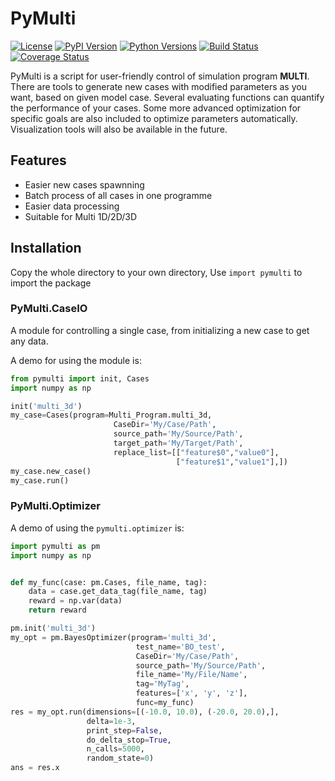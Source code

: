 # PyMulti

[![License](https://img.shields.io/badge/license-MIT-blue.svg)](https://opensource.org/licenses/MIT)
[![PyPI Version](https://img.shields.io/pypi/v/your-library-name.svg)](https://pypi.org/project/your-library-name/)
[![Python Versions](https://img.shields.io/pypi/pyversions/your-library-name.svg)](https://pypi.org/project/your-library-name/)
[![Build Status](https://travis-ci.org/your-username/your-library-name.svg?branch=master)](https://travis-ci.org/your-username/your-library-name)
[![Coverage Status](https://coveralls.io/repos/github/your-username/your-library-name/badge.svg?branch=master)](https://coveralls.io/github/your-username/your-library-name?branch=master)

PyMulti is a script for user-friendly control of simulation program **MULTI**. There are tools to generate new cases with modified parameters as you want, based on given model case. Several evaluating functions can quantify the performance of your cases.  Some more advanced optimization for specific goals are also included to optimize parameters automatically. Visualization tools will also be available in the future.

## Features

- Easier new cases spawnning
- Batch process of all cases in one programme
- Easier data processing
- Suitable for Multi 1D/2D/3D

## Installation

Copy the whole directory to your own directory,
Use ```import pymulti``` to import the package

### PyMulti.CaseIO
A module for controlling a single case, from initializing a new case to get any data.

A demo for using the module is:
```python
from pymulti import init, Cases
import numpy as np

init('multi_3d')
my_case=Cases(program=Multi_Program.multi_3d, 
                       CaseDir='My/Case/Path', 
                       source_path='My/Source/Path', 
                       target_path='My/Target/Path',
                       replace_list=[["feature$0","value0"],
                                     ["feature$1","value1"],])
my_case.new_case()
my_case.run()
```
### PyMulti.Optimizer
A demo of using the ```pymulti.optimizer``` is:
```python
import pymulti as pm
import numpy as np


def my_func(case: pm.Cases, file_name, tag):
    data = case.get_data_tag(file_name, tag)
    reward = np.var(data)
    return reward

pm.init('multi_3d')
my_opt = pm.BayesOptimizer(program='multi_3d',
                            test_name='BO_test',
                            CaseDir='My/Case/Path',
                            source_path='My/Source/Path',
                            file_name='My/File/Name',
                            tag='MyTag',
                            features=['x', 'y', 'z'],
                            func=my_func)
res = my_opt.run(dimensions=[(-10.0, 10.0), (-20.0, 20.0),],
                 delta=1e-3,
                 print_step=False,
                 do_delta_stop=True,
                 n_calls=5000,
                 random_state=0)
ans = res.x
```
